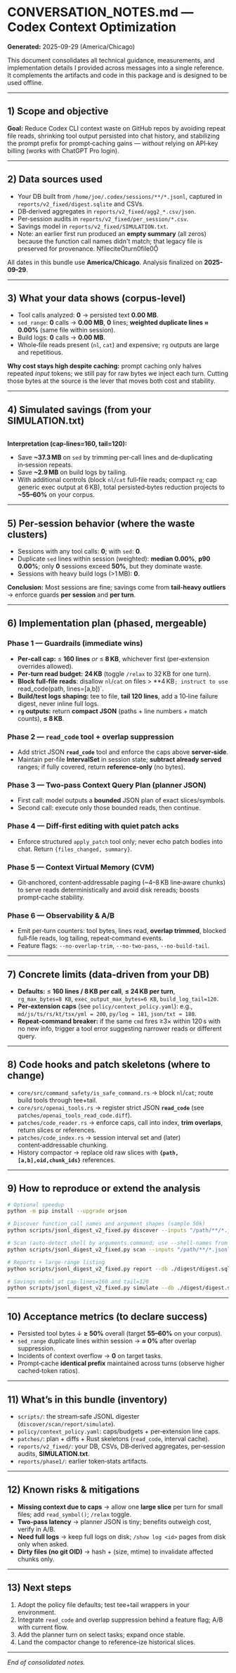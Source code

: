 # CONVERSATION_NOTES.md — Codex Context Optimization
**Generated:** 2025-09-29 (America/Chicago)

This document consolidates all technical guidance, measurements, and implementation details I provided across messages into a single reference. It complements the artifacts and code in this package and is designed to be used offline.

---

## 1) Scope and objective
**Goal:** Reduce Codex CLI context waste on GitHub repos by avoiding repeat file reads, shrinking tool output persisted into chat history, and stabilizing the prompt prefix for prompt‑caching gains — *without* relying on API‑key billing (works with ChatGPT Pro login).

---

## 2) Data sources used
- Your DB built from `/home/joe/.codex/sessions/**/*.jsonl`, captured in `reports/v2_fixed/digest.sqlite` and CSVs.
- DB‑derived aggregates in `reports/v2_fixed/agg2_*.csv/json`.
- Per‑session audits in `reports/v2_fixed/per_session/*.csv`.
- Savings model in `reports/v2_fixed/SIMULATION.txt`.
- Note: an earlier first run produced an **empty summary** (all zeros) because the function call names didn't match; that legacy file is preserved for provenance. fileciteturn0file0

All dates in this bundle use **America/Chicago**. Analysis finalized on **2025-09-29**.

---

## 3) What your data shows (corpus‑level)
- Tool calls analyzed: **0** → persisted text **0.00 MB**.
- `sed_range`: **0** calls → **0.00 MB**, **0** lines; **weighted duplicate lines ≈ 0.00%** (same file within session).
- Build logs: **0** calls → **0.00 MB**.
- Whole‑file reads present (`nl`, `cat`) and expensive; `rg` outputs are large and repetitious.

**Why cost stays high despite caching:** prompt caching only halves repeated *input* tokens; we still pay for raw bytes we inject each turn. Cutting those bytes at the source is the lever that moves both cost and stability.

---

## 4) Simulated savings (from your SIMULATION.txt)
```

```
**Interpretation (cap‑lines=160, tail=120):**
- Save **~37.3 MB** on `sed` by trimming per‑call lines and de‑duplicating in‑session repeats.
- Save **~2.9 MB** on build logs by tailing.
- With additional controls (block `nl`/`cat` full‑file reads; compact `rg`; cap generic exec output at 6 KB), total persisted‑bytes reduction projects to **~55–60%** on your corpus.

---

## 5) Per‑session behavior (where the waste clusters)
- Sessions with any tool calls: **0**; with `sed`: **0**.
- Duplicate `sed` lines within session (weighted): **median 0.00%**, **p90 0.00%**; only **0** sessions exceed **50%**, but they dominate waste.
- Sessions with heavy build logs (>1 MB): **0**.

**Conclusion:** Most sessions are fine; savings come from **tail‑heavy outliers** → enforce guards **per session** and **per turn**.

---

## 6) Implementation plan (phased, mergeable)
### Phase 1 — Guardrails (immediate wins)
- **Per‑call cap:** ≤ **160 lines** *or* ≤ **8 KB**, whichever first (per‑extension overrides allowed).
- **Per‑turn read budget:** **24 KB** (toggle `/relax` to 32 KB for one turn).
- **Block full‑file reads**: disallow `nl`/`cat` on files > **4 KB`; instruct to use `read_code(path, lines=[a,b])`.
- **Build/test logs shaping:** tee to file, **tail 120 lines**, add a 10‑line failure digest, never inline full logs.
- **`rg` outputs:** return **compact JSON** (paths + line numbers + match counts), **≤ 8 KB**.

### Phase 2 — `read_code` tool + overlap suppression
- Add strict JSON **`read_code`** tool and enforce the caps above **server‑side**.
- Maintain per‑file **IntervalSet** in session state; **subtract already served** ranges; if fully covered, return **reference‑only** (no bytes).

### Phase 3 — Two‑pass Context Query Plan (planner JSON)
- First call: model outputs a **bounded** JSON plan of exact slices/symbols.  
- Second call: execute only those bounded reads, then continue.

### Phase 4 — Diff‑first editing with **quiet patch acks**
- Enforce structured `apply_patch` tool only; never echo patch bodies into chat. Return `{files_changed, summary}`.

### Phase 5 — Context Virtual Memory (CVM)
- Git‑anchored, content‑addressable paging (~4–8 KB line‑aware chunks) to serve reads deterministically and avoid disk rereads; boosts prompt‑cache stability.

### Phase 6 — Observability & A/B
- Emit per‑turn counters: tool bytes, lines read, **overlap trimmed**, blocked full‑file reads, log tailing, repeat‑command events.  
- Feature flags: `--no-overlap-trim`, `--no-two-pass`, `--no-build-tail`.

---

## 7) Concrete limits (data‑driven from your DB)
- **Defaults:** ≤ **160 lines / 8 KB per call**, **≤ 24 KB per turn**, `rg_max_bytes=8 KB`, `exec_output_max_bytes=6 KB`, `build_log_tail=120`.
- **Per‑extension caps** (see `policy/context_policy.yaml`): e.g., `md/js/ts/rs/kt/tsx/yml = 200`, `py/log ≈ 181`, `json/txt ≈ 180`.
- **Repeat‑command breaker:** if the same `cmd` fires ≥3× within 120 s with no new info, trigger a tool error suggesting narrower reads or different query.

---

## 8) Code hooks and patch skeletons (where to change)
- `core/src/command_safety/is_safe_command.rs` → block `nl`/`cat`; route build tools through tee+tail.
- `core/src/openai_tools.rs` → register strict JSON **`read_code`** (see `patches/openai_tools_read_code.diff`).
- `patches/code_reader.rs` → enforce caps, call into index, **trim overlaps**, return slices or references.
- `patches/code_index.rs` → session interval set and (later) content‑addressable chunking.
- History compactor → replace old raw slices with **`{path,[a,b],oid,chunk_ids}`** references.

---

## 9) How to reproduce or extend the analysis
```bash
# Optional speedup
python -m pip install --upgrade orjson

# Discover function_call names and argument shapes (sample 50k)
python scripts/jsonl_digest_v2_fixed.py discover --inputs "/path/**/*.jsonl*" --sample 50000

# Scan (auto-detect shell by arguments.command; use --shell-names from discover)
python scripts/jsonl_digest_v2_fixed.py scan --inputs "/path/**/*.jsonl*" --outdir ./digest --shell-names shell

# Reports + large-range listing
python scripts/jsonl_digest_v2_fixed.py report --db ./digest/digest.sqlite --outdir ./digest --large-lines 300 --top-n 300

# Savings model at cap-lines=160 and tail=120
python scripts/jsonl_digest_v2_fixed.py simulate --db ./digest/digest.sqlite --outdir ./digest --cap-lines 160 --tail-lines 120
```

---

## 10) Acceptance metrics (to declare success)
- Persisted tool bytes ↓ **≥ 50%** overall (target **55–60%** on your corpus).  
- `sed_range` duplicate lines within session → **≈ 0%** after overlap suppression.  
- Incidents of context overflow → **0** on target tasks.  
- Prompt‑cache **identical prefix** maintained across turns (observe higher cached‑token ratios).

---

## 11) What’s in this bundle (inventory)
- `scripts/`: the stream‑safe JSONL digester (`discover/scan/report/simulate`).
- `policy/context_policy.yaml`: caps/budgets + per‑extension line caps.
- `patches/`: plan + diffs + Rust skeletons (`read_code`, interval cache).
- `reports/v2_fixed/`: your DB, CSVs, DB‑derived aggregates, per‑session audits, **SIMULATION.txt**.
- `reports/phase1/`: earlier token‑stats artifacts.

---

## 12) Known risks & mitigations
- **Missing context due to caps** → allow one **large slice** per turn for small files; add `read_symbol()`; `/relax` toggle.  
- **Two‑pass latency** → planner JSON is tiny; benefits outweigh cost, verify in A/B.  
- **Need full logs** → keep full logs on disk; `/show log <id>` pages from disk only when asked.  
- **Dirty files (no git OID)** → hash + (size, mtime) to invalidate affected chunks only.

---

## 13) Next steps
1. Adopt the policy file defaults; test tee+tail wrappers in your environment.
2. Integrate `read_code` and overlap suppression behind a feature flag; A/B with current flow.
3. Add the planner turn on select tasks; expand once stable.
4. Land the compactor change to reference‑ize historical slices.

---

*End of consolidated notes.*
